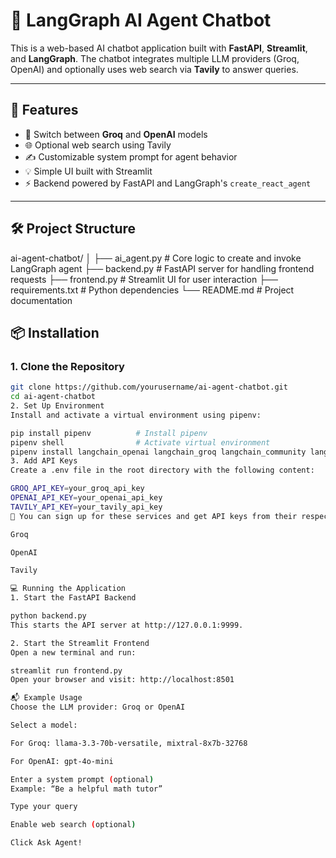 # 🤖 LangGraph AI Agent Chatbot

This is a web-based AI chatbot application built with **FastAPI**, **Streamlit**, and **LangGraph**. The chatbot integrates multiple LLM providers (Groq, OpenAI) and optionally uses web search via **Tavily** to answer queries.

---

## 🚀 Features

- 🔄 Switch between **Groq** and **OpenAI** models
- 🌐 Optional web search using Tavily
- ✍️ Customizable system prompt for agent behavior
- 💡 Simple UI built with Streamlit
- ⚡ Backend powered by FastAPI and LangGraph's `create_react_agent`

---

## 🛠️ Project Structure

ai-agent-chatbot/
│
├── ai_agent.py # Core logic to create and invoke LangGraph agent
├── backend.py # FastAPI server for handling frontend requests
├── frontend.py # Streamlit UI for user interaction
├── requirements.txt # Python dependencies
└── README.md # Project documentation


## 📦 Installation

### 1. Clone the Repository

```bash
git clone https://github.com/yourusername/ai-agent-chatbot.git
cd ai-agent-chatbot
2. Set Up Environment
Install and activate a virtual environment using pipenv:

pip install pipenv          # Install pipenv
pipenv shell                # Activate virtual environment
pipenv install langchain_openai langchain_groq langchain_community langgraph pydantic uvicorn fastapi streamlit    #install dependencies
3. Add API Keys
Create a .env file in the root directory with the following content:

GROQ_API_KEY=your_groq_api_key
OPENAI_API_KEY=your_openai_api_key
TAVILY_API_KEY=your_tavily_api_key
📌 You can sign up for these services and get API keys from their respective websites:

Groq

OpenAI

Tavily

💻 Running the Application
1. Start the FastAPI Backend

python backend.py
This starts the API server at http://127.0.0.1:9999.

2. Start the Streamlit Frontend
Open a new terminal and run:

streamlit run frontend.py
Open your browser and visit: http://localhost:8501

📬 Example Usage
Choose the LLM provider: Groq or OpenAI

Select a model:

For Groq: llama-3.3-70b-versatile, mixtral-8x7b-32768

For OpenAI: gpt-4o-mini

Enter a system prompt (optional)
Example: “Be a helpful math tutor”

Type your query

Enable web search (optional)

Click Ask Agent!
